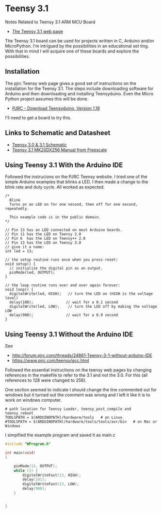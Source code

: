 # Teensy 3.1

Notes Related to Teensy 3.1 ARM MCU Board

* [The Teensy 3.1 web page](https://www.pjrc.com/teensy/teensy31.html)

The Teensy 3.1 board can be used for projects written in C, Arduino and/or MicroPython. I'm intrigued by the 
possibilities in an educational set ting. With that in mind I will acquire one of these boards and explore the possibilities.

## Installation

The pjrc Teensy web page gives a good set of instructions on the installation for the Teensy 3.1. 
The steps include downloading software for Arduino and then downloading and installing Teensyduino. 
Even the Micro Python project assumes this will be done.

* [PJRC - Download Teensyduino, Version 1.19](https://www.pjrc.com/teensy/td_download.html)

I'll need to get a board to try this.

## Links to Schematic and Datasheet

* [Teensy 3.0 & 3.1 Schematic](https://www.pjrc.com/teensy/schematic.html)
* [Teensy 3.1 MK20DX256 Manual from Freescale](https://www.pjrc.com/teensy/K20P64M72SF1RM.pdf)

## Using Teensy 3.1 With the Arduino IDE

Followed the instrucions on the PJRC Teensy website. I tried one of the simple Arduino examples that blinks a LED. I then made a change to the blink rate and duty cycle. All worked as expected.

```arduino
/*
  Blink
  Turns on an LED on for one second, then off for one second, repeatedly.
 
  This example code is in the public domain.
*/
 
// Pin 13 has an LED connected on most Arduino boards.
// Pin 11 has the LED on Teensy 2.0
// Pin 6  has the LED on Teensy++ 2.0
// Pin 13 has the LED on Teensy 3.0
// give it a name:
int led = 13;

// the setup routine runs once when you press reset:
void setup() {                
  // initialize the digital pin as an output.
  pinMode(led, OUTPUT);     
}

// the loop routine runs over and over again forever:
void loop() {
  digitalWrite(led, HIGH);   // turn the LED on (HIGH is the voltage level)
  delay(100);               // wait for a 0.1 second
  digitalWrite(led, LOW);    // turn the LED off by making the voltage LOW
  delay(900);               // wait for a 0.9 second
}
```

## Using Teensy 3.1 Without the Arduino IDE

See 
* <http://forum.pjrc.com/threads/24861-Teensy-3-1-without-arduino-IDE>
* <https://www.pjrc.com/teensy/gcc.html>

Followed the essential instructions on the teensy web pages by changing references in the makefile to refer to the 3.1 and not the 3.0. For this 
(all references to 128 were changed to 256).

One section seemed to indicate I should change the line commented out for windows but it turned out the comment was wrong and 
I left it like it is to work on windows computer.

```
# path location for Teensy Loader, teensy_post_compile and teensy_reboot
TOOLSPATH = $(ARDUINOPATH)/hardware/tools   # on Linux
#TOOLSPATH = $(ARDUINOPATH)/hardware/tools/tools/avr/bin   # on Mac or Windows
```

I simpified the example program and saved it as main.c 

```c 
#include "WProgram.h"

int main(void)
{

	pinMode(13, OUTPUT);
	while (1) {
		digitalWriteFast(13, HIGH);
		delay(101);
		digitalWriteFast(13, LOW);
		delay(900);
	}


}

```
